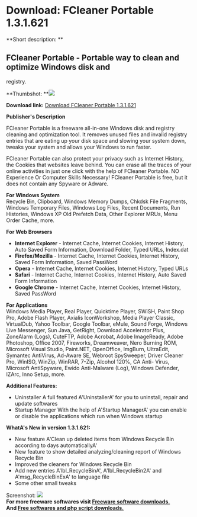 # Download: FCleaner Portable 1.3.1.621

**Short description: **

## FCleaner Portable - Portable way to clean and optimize Windows disk and
registry.

  
**Thumbshot: **![](http://www.freewarefiles.com/screenshot/fcleanerport_md.jpg)   
  
**Download link:** [Download FCleaner Portable 1.3.1.621](http://freesoftwares.boysofts.com/FCleaner-Portable_program_47110.html)  
  

**Publisher's Description**  
  

FCleaner Portable is a freeware all-in-one Windows disk and registry cleaning
and optimization tool. It removes unused files and invalid registry entries
that are eating up your disk space and slowing your system down, tweaks your
system and allows your Windows to run faster.

FCleaner Portable can also protect your privacy such as Internet History, the
Cookies that websites leave behind. You can erase all the traces of your
online activities in just one click with the help of FCleaner Portable. NO
Experience Or Computer Skills Necessary! FCleaner Portable is free, but it
does not contain any Spyware or Adware.

**For Windows System**  
Recycle Bin, Clipboard, Windows Memory Dumps, Chkdsk File Fragments, Windows
Temporary Files, Windows Log Files, Recent Documents, Run Histories, Windows
XP Old Prefetch Data, Other Explorer MRUs, Menu Order Cache, more.

**For Web Browsers**

  * **Internet Explorer** \- Internet Cache, Internet Cookies, Internet History, Auto Saved Form Information, Download Folder, Typed URLs, Index.dat 
  * **Firefox/Mozilla** \- Internet Cache, Internet Cookies, Internet History, Saved Form Information, Saved PassWord 
  * **Opera** \- Internet Cache, Internet Cookies, Internet History, Typed URLs 
  * **Safari** \- Internet Cache, Internet Cookies, Internet History, Auto Saved Form Information 
  * **Google Chrome** \- Internet Cache, Internet Cookies, Internet History, Saved PassWord 

**For Applications**  
Windows Media Player, Real Player, Quicktime Player, SWiSH, Paint Shop Pro,
Adobe Flash Player, Axialis IconWorkshop, Media Player Classic, VirtualDub,
Yahoo Toolbar, Google Toolbar, eMule, Sound Forge, Windows Live Messenger, Sun
Java, GetRight, Download Accelerator Plus, ZoneAlarm (Logs), CuteFTP, Adobe
Acrobat, Adobe ImageReady, Adobe Photoshop, Office 2007, Fireworks,
Dreamweaver, Nero Burning ROM, Microsoft Visual Studio, Paint.NET, OpenOffice,
ImgBurn, UltraEdit, Symantec AntiVirus, Ad-Aware SE, Webroot SpySweeper,
Driver Cleaner Pro, WinISO, WinZip, WinRAR, 7-Zip, Alcohol 120%, CA Anti-
Virus, Microsoft AntiSpyware, Ewido Anti-Malware (Log), Windows Defender,
IZArc, Inno Setup, more.

**Additional Features:**

  * Uninstaller A full featured A'UninstallerA' for you to uninstall, repair and update softwares 
  * Startup Manager With the help of A'Startup ManagerA' you can enable or disable the applications which run when Windows startup 

**WhatA's New in version 1.3.1.621:**

  * New feature A'Clean up deleted items from Windows Recycle Bin according to days automaticallyA' 
  * New feature to show detailed analyzing/cleaning report of Windows Recycle Bin 
  * Improved the cleaners for Windows Recycle Bin 
  * Add new entries A'lbl_RecycleBinA', A'lbl_RecycleBin2A' and A'msg_RecycleBinExA' to language file 
  * Some other small tweaks 

  
  
Screenshot: ![](http://www.freewarefiles.com/screenshot/fcleanerport.jpg)  
**For more freeware softwares visit [Freeware software downloads.](http://freesoftwares.boysofts.com/)**   
**And [Free softwares and php script downloads.](http://www.boysofts.com/)**


